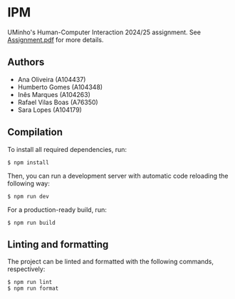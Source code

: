 # IPM

UMinho's Human-Computer Interaction 2024/25 assignment. See [Assignment.pdf](Assignment.pdf) for
more details.

## Authors

 - Ana Oliveira (A104437)
 - Humberto Gomes (A104348)
 - Inês Marques (A104263)
 - Rafael Vilas Boas (A76350)
 - Sara Lopes (A104179)

## Compilation

To install all required dependencies, run:

```console
$ npm install
```

Then, you can run a development server with automatic code reloading the following way:

```console
$ npm run dev
```

For a production-ready build, run:

```console
$ npm run build
```

## Linting and formatting

The project can be linted and formatted with the following commands, respectively:

```console
$ npm run lint
$ npm run format
```
